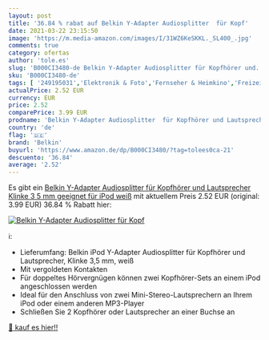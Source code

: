 ```yaml
---
layout: post
title: '36.84 % rabat auf Belkin Y-Adapter Audiosplitter  für Kopf'
date: 2021-03-22 23:15:50
image: 'https://m.media-amazon.com/images/I/31WZ6KeSKKL._SL400_.jpg'
comments: true
category: ofertas
author: 'tole.es'
slug: 'B000CI3480-de Belkin Y-Adapter Audiosplitter für Kopfhörer und...'
sku: 'B000CI3480-de'
tags: [ '249195031','Elektronik & Foto','Fernseher & Heimkino','Freizeit','Heimkino, TV & Video Zubehör','Kopfhörer & Zubehör','Kopfhörer Verlängerungskabel','MP3/Video-Player','Mobility','Produkte','TV&Audio','Tragbare Geräte','Tragbare Lautsprecher & Audio-Docks','Zubehör für MP3-Player','Zubehör für tragbare Geräte','belkin', ]
actualPrice: 2.52 EUR
currency: EUR
price: 2.52
comparePrice: 3.99 EUR
prodname: 'Belkin Y-Adapter Audiosplitter  für Kopfhörer und Lautsprecher  Klinke 3 5 mm  geeignet für iPod  weiß'
country: 'de'
flag: '🇩🇪'
brand: 'Belkin'
buyurl: 'https://www.amazon.de/dp/B000CI3480/?tag=tolees0ca-21'
descuento: '36.84'
average: '2.52'
---
```


Es gibt ein [Belkin Y-Adapter Audiosplitter  für Kopfhörer und Lautsprecher  Klinke 3 5 mm  geeignet für iPod  weiß](https://www.amazon.de/dp/B000CI3480/?tag=tolees0ca-21) mit aktuellem Preis 2.52 EUR (original: 3.99 EUR) 36.84 % Rabatt hier:

[![Belkin Y-Adapter Audiosplitter  für Kopf](https://m.media-amazon.com/images/I/31WZ6KeSKKL._SL400_.jpg)](https://www.amazon.de/dp/B000CI3480/?tag=tolees0ca-21)

ℹ️:

- Lieferumfang: Belkin iPod Y-Adapter Audiosplitter für Kopfhörer und Lautsprecher, Klinke 3,5 mm, weiß
- Mit vergoldeten Kontakten
- Für doppeltes Hörvergnügen können zwei Kopfhörer-Sets an einem iPod angeschlossen werden
- Ideal für den Anschluss von zwei Mini-Stereo-Lautsprechern an Ihrem iPod oder einem anderen MP3-Player
- Schließen Sie 2 Kopfhörer oder Lautsprecher an einer Buchse an

[🛒 kauf es hier!!](https://www.amazon.de/dp/B000CI3480/?tag=tolees0ca-21)
